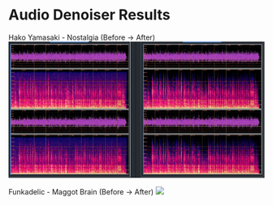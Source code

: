 # Audio Denoiser Results

Hako Yamasaki - Nostalgia (Before -> After)
![](denoiser_results/hako.jpg)


Funkadelic - Maggot Brain (Before -> After)
![](denoiser_results/maggot.jpg)
